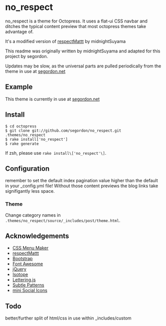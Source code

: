 no_respect
============

no_respect is a theme for Octopress. It uses a flat-ui CSS navbar and ditches the typical content preview that most octopress themes take advantage of. 

It's a modified version of [respectMattt](https://github.com/midnightSuyama/respectMattt) by midnightSuyama

This readme was originally written by midnightSuyama and adapted for this project by segordon.

Updates may be slow, as the universal parts are pulled periodically from the theme in use at [segordon.net](http://segordon.net)

## Example

This theme is currently in use at [segordon.net](http://segordon.net/)

## Install

	$ cd octopress
	$ git clone git://github.com/segordon/no_respect.git .themes/no_respect
	$ rake install['no_respect']
	$ rake generate

If zsh, please use `rake install\['no_respect'\]`.

## Configuration

remember to set the default index pagination value higher than the default in your _config.yml file! Without those content previews the blog links take signifigantly less space.

### Theme

Change category names in `.themes/no_respect/source/_includes/post/theme.html`.

## Acknowledgements

* [CSS Menu Maker](http://cssmenumaker.com/)
* [respectMattt](https://github.com/midnightSuyama/respectMattt)
* [Bootstrap](http://getbootstrap.com)
* [Font Awesome](http://fortawesome.github.io/Font-Awesome/)
* [jQuery](http://jquery.com)
* [Isotope](http://isotope.metafizzy.co)
* [Lettering.js](http://letteringjs.com)
* [Subtle Patterns](http://subtlepatterns.com)
* [mini Social Icons](http://wolfrosch.com)

## Todo

better/further split of html/css in use within _includes/custom
